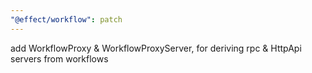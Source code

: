 ```yaml
---
"@effect/workflow": patch
---
```


add WorkflowProxy & WorkflowProxyServer, for deriving rpc & HttpApi servers from workflows
